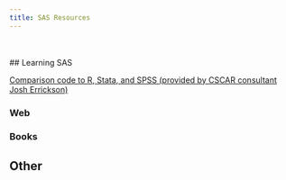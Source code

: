 ```yaml
---
title: SAS Resources
---
```

<br>
<br>
## Learning SAS

[Comparison code to R, Stata, and SPSS (provided by CSCAR consultant Josh Errickson)](https://github.com/josherrickson/commoncode)

### Web



### Books



## Other